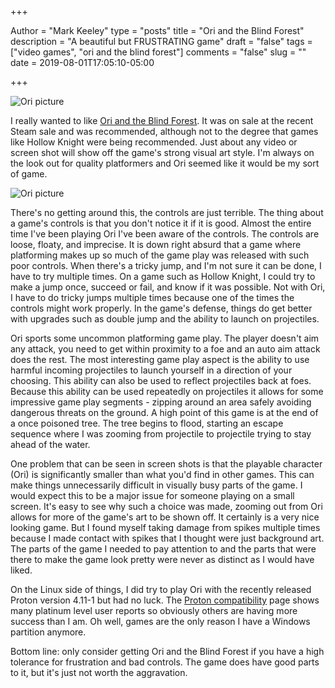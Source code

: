 +++

Author = "Mark Keeley"
type = "posts"
title = "Ori and the Blind Forest"
description = "A beautiful but FRUSTRATING game"
draft = "false"
tags = ["video games", "ori and the blind forest"]
comments = "false"
slug = ""
date = 2019-08-01T17:05:10-05:00

+++

![Ori picture](/media/ori1.jpg "Ori on a cliff")

I really wanted to like [Ori and the Blind Forest](https://www.orithegame.com/blind-forest/). It was on sale at the recent Steam sale and was recommended, although not to the degree that games like Hollow Knight were being recommended. Just about any video or screen shot will show off the game's strong visual art style. I'm always on the look out for quality platformers and Ori seemed like it would be my sort of game.

<!--more-->

![Ori picture](/media/ori2.jpg "Ori in a tree")

There's no getting around this, the controls are just terrible. The thing about a game's controls is that you don't notice it if it is good. Almost the entire time I've been playing Ori I've been aware of the controls. The controls are loose, floaty, and imprecise. It is down right absurd that a game where platforming makes up so much of the game play was released with such poor controls. When there's a tricky jump, and I'm not sure it can be done, I have to try multiple times. On a game such as Hollow Knight, I could try to make a jump once, succeed or fail, and know if it was possible. Not with Ori, I have to do tricky jumps multiple times because one of the times the controls might work properly. In the game's defense, things do get better with upgrades such as double jump and the ability to launch on projectiles.

Ori sports some uncommon platforming game play. The player doesn't aim any attack, you need to get within proximity to a foe and an auto aim attack does the rest. The most interesting game play aspect is the ability to use harmful incoming projectiles to launch yourself in a direction of your choosing. This ability can also be used to reflect projectiles back at foes. Because this ability can be used repeatedly on projectiles it allows for some impressive game play segments - zipping around an area safely avoiding dangerous threats on the ground. A high point of this game is at the end of a once poisoned tree. The tree begins to flood, starting an escape sequence where I was zooming from projectile to projectile trying to stay ahead of the water.

One problem that can be seen in screen shots is that the playable character (Ori) is significantly smaller than what you'd find in other games. This can make things unnecessarily difficult in visually busy parts of the game. I would expect this to be a major issue for someone playing on a small screen. It's easy to see why such a choice was made, zooming out from Ori allows for more of the game's art to be shown off. It certainly is a very nice looking game. But I found myself taking damage from spikes multiple times because I made contact with spikes that I thought were just background art. The parts of the game I needed to pay attention to and the parts that were there to make the game look pretty were never as distinct as I would have liked.

On the Linux side of things, I did try to play Ori with the recently released Proton version 4.11-1 but had no luck. The [Proton compatibility](https://www.protondb.com/app/387290) page shows many platinum level user reports so obviously others are having more success than I am. Oh well, games are the only reason I have a Windows partition anymore.

Bottom line: only consider getting Ori and the Blind Forest if you have a high tolerance for frustration and bad controls. The game does have good parts to it, but it's just not worth the aggravation.
